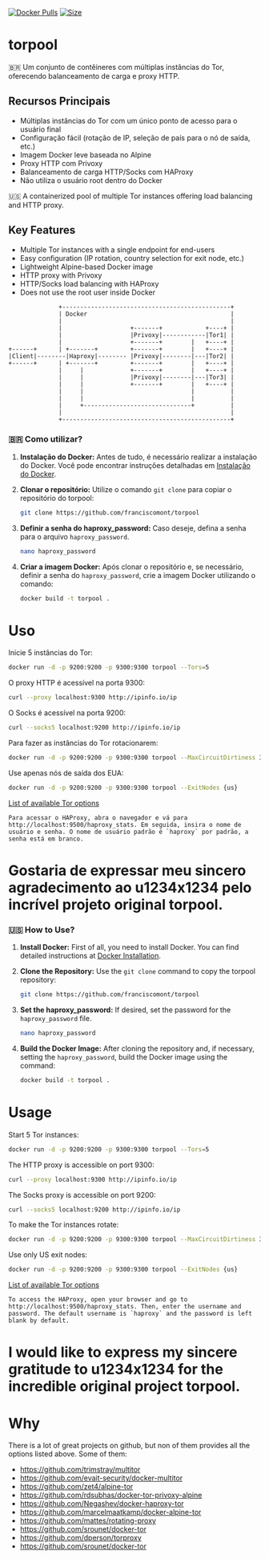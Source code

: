 [![Docker Pulls](https://img.shields.io/docker/cloud/build/u1234x1234/torpool.svg?style=flat-square)](https://hub.docker.com/r/u1234x1234/torpool/)
[![Size](https://images.microbadger.com/badges/image/u1234x1234/torpool.svg)](https://hub.docker.com/r/u1234x1234/torpool/)

# torpool

🇧🇷 Um conjunto de contêineres com múltiplas instâncias do Tor, oferecendo balanceamento de carga e proxy HTTP.

## Recursos Principais

- Múltiplas instâncias do Tor com um único ponto de acesso para o usuário final
- Configuração fácil (rotação de IP, seleção de país para o nó de saída, etc.)
- Imagem Docker leve baseada no Alpine
- Proxy HTTP com Privoxy
- Balanceamento de carga HTTP/Socks com HAProxy
- Não utiliza o usuário root dentro do Docker

🇺🇸 A containerized pool of multiple Tor instances offering load balancing and HTTP proxy.

## Key Features

- Multiple Tor instances with a single endpoint for end-users
- Easy configuration (IP rotation, country selection for exit node, etc.)
- Lightweight Alpine-based Docker image
- HTTP proxy with Privoxy
- HTTP/Socks load balancing with HAProxy
- Does not use the root user inside Docker
```
              +-----------------------------------------------+           
              | Docker                                        |           
              |                                               |           
              |                   +-------+            +----+ |           
              |                   |Privoxy|------------|Tor1| |           
              |                   +-------+        |   +----+ |           
+------+      | +-------+         +-------+        |   +----+ |           
|Client|--------|Haproxy|-------- |Privoxy|--------|---|Tor2| |           
+------+      | +-------+         +-------+        |   +----+ |           
              |     |             +-------+        |   +----+ |           
              |     |             |Privoxy|--------|---|Tor3| |           
              |     |             +-------+        |   +----+ |           
              |     |                              |          |           
              |     |                              |          |           
              |     +------------------------------+          |           
              |                                               |           
              +-----------------------------------------------+           
```
### 🇧🇷 Como utilizar?

1. **Instalação do Docker:**
   Antes de tudo, é necessário realizar a instalação do Docker. Você pode encontrar instruções detalhadas em [Instalação do Docker](https://docs.docker.com/engine/install/).

2. **Clonar o repositório:**
   Utilize o comando `git clone` para copiar o repositório do torpool:
   ```bash
   git clone https://github.com/franciscomont/torpool
   ```

4. **Definir a senha do haproxy_password:**
   Caso deseje, defina a senha para o arquivo `haproxy_password`.
   ```bash
   nano haproxy_password
   ```

6. **Criar a imagem Docker:**
   Após clonar o repositório e, se necessário, definir a senha do `haproxy_password`, crie a imagem Docker utilizando o comando:
   ```bash
   docker build -t torpool .
   ```

# Uso

Inicie 5 instâncias do Tor:
```bash
docker run -d -p 9200:9200 -p 9300:9300 torpool --Tors=5
```

O proxy HTTP é acessível na porta 9300:
```bash
curl --proxy localhost:9300 http://ipinfo.io/ip
```
O Socks é acessível na porta 9200:
```bash
curl --socks5 localhost:9200 http://ipinfo.io/ip
```

Para fazer as instâncias do Tor rotacionarem:
```bash
docker run -d -p 9200:9200 -p 9300:9300 torpool --MaxCircuitDirtiness 30 --NewCircuitPeriod 30
```
Use apenas nós de saída dos EUA:
```bash
docker run -d -p 9200:9200 -p 9300:9300 torpool --ExitNodes {us}
```
[List of available Tor options](https://www.torproject.org/docs/tor-manual.html.en)


```
Para acessar o HAProxy, abra o navegador e vá para http://localhost:9500/haproxy_stats. Em seguida, insira o nome de usuário e senha. O nome de usuário padrão é `haproxy` por padrão, a senha está em branco.
```

# Gostaria de expressar meu sincero agradecimento ao u1234x1234 pelo incrível projeto original torpool.

### 🇺🇸 How to Use?

1. **Install Docker:**
   First of all, you need to install Docker. You can find detailed instructions at [Docker Installation](https://docs.docker.com/engine/install/).

2. **Clone the Repository:**
   Use the `git clone` command to copy the torpool repository:
   ```bash
   git clone https://github.com/franciscomont/torpool
   ```

4. **Set the haproxy_password:**
   If desired, set the password for the `haproxy_password` file.
   ```bash
   nano haproxy_password
   ```

6. **Build the Docker Image:**
   After cloning the repository and, if necessary, setting the `haproxy_password`, build the Docker image using the command:
   ```bash
   docker build -t torpool .
   ```

# Usage

Start 5 Tor instances:
```bash
docker run -d -p 9200:9200 -p 9300:9300 torpool --Tors=5
```

The HTTP proxy is accessible on port 9300:
```bash
curl --proxy localhost:9300 http://ipinfo.io/ip
```
The Socks proxy is accessible on port 9200:
```bash
curl --socks5 localhost:9200 http://ipinfo.io/ip
```

To make the Tor instances rotate:
```bash
docker run -d -p 9200:9200 -p 9300:9300 torpool --MaxCircuitDirtiness 30 --NewCircuitPeriod 30
```
Use only US exit nodes:
```bash
docker run -d -p 9200:9200 -p 9300:9300 torpool --ExitNodes {us}
```
[List of available Tor options](https://www.torproject.org/docs/tor-manual.html.en)


```
To access the HAProxy, open your browser and go to http://localhost:9500/haproxy_stats. Then, enter the username and password. The default username is `haproxy` and the password is left blank by default.
```

# I would like to express my sincere gratitude to u1234x1234 for the incredible original project torpool.

# Why

There is a lot of great projects on github, but non of them provides all the options listed above. Some of them:

* https://github.com/trimstray/multitor
* https://github.com/evait-security/docker-multitor
* https://github.com/zet4/alpine-tor
* https://github.com/rdsubhas/docker-tor-privoxy-alpine
* https://github.com/Negashev/docker-haproxy-tor
* https://github.com/marcelmaatkamp/docker-alpine-tor
* https://github.com/mattes/rotating-proxy
* https://github.com/srounet/docker-tor
* https://github.com/dperson/torproxy
* https://github.com/srounet/docker-tor
